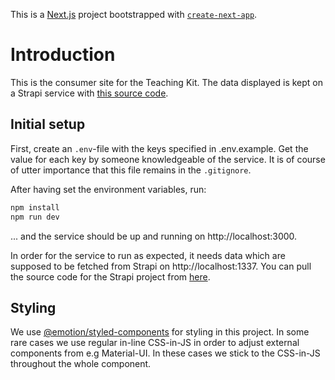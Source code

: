 This is a [Next.js](https://nextjs.org/) project bootstrapped with [`create-next-app`](https://github.com/vercel/next.js/tree/canary/packages/create-next-app).

# Introduction

This is the consumer site for the Teaching Kit. The data displayed is kept on a Strapi service with [this source code](https://github.com/Frank-Digital-Experiences/kth-teaching-kit-backend).

## Initial setup

First, create an `.env`-file with the keys specified in .env.example. Get the value for each key by someone knowledgeable of the service. It is of course of utter importance that this file remains in the `.gitignore`.

After having set the environment variables, run:

```bash
npm install
npm run dev
```

... and the service should be up and running on http://localhost:3000.

In order for the service to run as expected, it needs data which are supposed to be fetched from Strapi on http://localhost:1337. You can pull the source code for the Strapi project from [here](https://github.com/Frank-Digital-Experiences/kth-teaching-kit-backend).

## Styling

We use [@emotion/styled-components](https://emotion.sh/docs/styled) for styling in this project. In some rare cases we use regular in-line CSS-in-JS in order to adjust external components from e.g Material-UI. In these cases we stick to the CSS-in-JS throughout the whole component.
